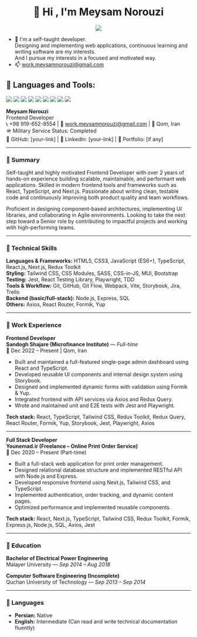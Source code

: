 <h1 align="center">👋 Hi , I'm Meysam Norouzi</h1>

<p align="center">
  <img src="https://media.giphy.com/media/qgQUggAC3Pfv687qPC/giphy.gif" />
</p>




- 👀 I'm a self-taught developer.<br>Designing and implementing web applications, continuous learning and writing software are my interests.<br>And I pursue my interests in a focused and motivated way.
- 📫 work.meysamnorouzi@gmail.com


## 🚀 Languages and Tools:

<p align="left">
  <img src="https://img.icons8.com/color/48/000000/html-5.png"/>
  <img src="https://img.icons8.com/color/48/000000/css3.png"/>
  <img src="https://img.icons8.com/color/48/000000/javascript.png"/>
  <img src="https://img.icons8.com/color/48/000000/typescript.png"/>
  <img src="https://img.icons8.com/color/48/000000/react-native.png"/>
  <img src="https://img.icons8.com/color/48/000000/nextjs.png"/>  
  <img src="https://img.icons8.com/color/48/000000/vue-js.png"/>
  <img src="https://img.icons8.com/color/48/000000/git.png"/>
  <img src="https://img.icons8.com/color/48/000000/nodejs.png"/>
</p>

<!---
meysamnorouzii/meysamnorouzii is a ✨ special ✨ repository because its `README.md` (this file) appears on your GitHub profile.
You can click the Preview link to take a look at your changes.
--->

**Meysam Norouzi**  
Frontend Developer  
📞 +98 919-652-8554 | 📧 work.meysamnorouzi@gmail.com | 📍 Qom, Iran  
🪖 Military Service Status: Completed  
🔗 GitHub: [your-link] | 🔗 LinkedIn: [your-link] | 🔗 Portfolio: [if any]

---

### 🔹 Summary

Self-taught and highly motivated Frontend Developer with over 2 years of hands-on experience building scalable, maintainable, and performant web applications. Skilled in modern frontend tools and frameworks such as React, TypeScript, and Next.js. Passionate about writing clean, testable code and continuously improving both product quality and team workflows.

Proficient in designing component-based architectures, implementing UI libraries, and collaborating in Agile environments. Looking to take the next step toward a Senior role by contributing to impactful projects and working with high-performing teams.

---

### 🔹 Technical Skills

**Languages & Frameworks:** HTML5, CSS3, JavaScript (ES6+), TypeScript, React.js, Next.js, Redux Toolkit  
**Styling:** Tailwind CSS, CSS Modules, SASS, CSS-in-JS, MUI, Bootstrap  
**Testing:** Jest, React Testing Library, Playwright, TDD  
**Tools & Workflow:** Git, GitHub, Git Flow, Webpack, Vite, Storybook, Jira, Trello  
**Backend (basic/full-stack):** Node.js, Express, SQL  
**Others:** Axios, React Router, Formik, Yup

---

### 🔹 Work Experience

**Frontend Developer**  
**Sandogh Shajare (Microfinance Institute)** — *Full-time*  
📍 Dec 2022 – Present | Qom, Iran  

- Built and maintained a full-featured single-page admin dashboard using React and TypeScript.  
- Developed reusable UI components and internal design system using Storybook.  
- Designed and implemented dynamic forms with validation using Formik & Yup.  
- Integrated frontend with API services via Axios and Redux Query.  
- Wrote and maintained unit and E2E tests with Jest and Playwright.

**Tech stack:** React, TypeScript, Tailwind CSS, Redux Toolkit, Redux Query, React Router, Formik, Yup, Storybook, Jest, Playwright, Axios

---

**Full Stack Developer**  
**Younemad.ir (Freelance – Online Print Order Service)**  
📍 Dec 2020 – Present (Part-time)  

- Built a full-stack web application for print order management.  
- Designed relational database structure and implemented RESTful API with Node.js and Express.  
- Developed responsive frontend using Next.js, Tailwind CSS, and TypeScript.  
- Implemented authentication, order tracking, and dynamic content pages.  
- Optimized performance and implemented reusable components.

**Tech stack:** React, Next.js, TypeScript, Tailwind CSS, Redux Toolkit, Formik, Express.js, Node.js, SQL, Axios, Jest

---

### 🔹 Education

**Bachelor of Electrical Power Engineering**  
Malayer University — *Sep 2014 – Aug 2018*

**Computer Software Engineering (Incomplete)**  
Quchan University of Technology — *Sep 2013 – Sep 2014*

---

### 🔹 Languages

- **Persian:** Native  
- **English:** Intermediate (Can read and write technical documentation fluently)

